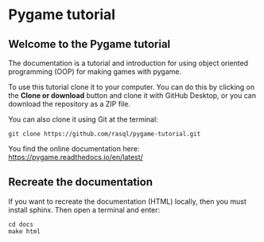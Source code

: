 # Pygame tutorial

Welcome to the Pygame tutorial
------------------------------

The documentation is a tutorial and introduction for using object oriented programming (OOP) for making games with pygame.

To use this tutorial clone it to your computer. You can do this by clicking on the **Clone or download** button and clone it with GitHub Desktop, or you can download the repository as a ZIP file.

You can also clone it using Git at the terminal:

    git clone https://github.com/rasql/pygame-tutorial.git

You find the online documentation here:
https://pygame.readthedocs.io/en/latest/


Recreate the documentation
--------------------------

If you want to recreate the documentation (HTML) locally, then you must install sphinx. Then open a terminal and enter:

    cd docs
    make html
